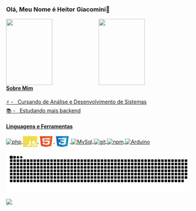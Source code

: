 
### Olá, Meu Nome é Heitor Giacomini👋

<div>
 <a href="https://github.com/heitorgiacominibrasil">
  <img  align="left" width="50%" height="180em" src="https://github-readme-stats.vercel.app/api?username=heitorgiacominibrasil&layout=compact&show_icons=true&theme=dracula&include_all_commits=true&count_private=true"/>
  <img  align="right" width="50%" height="180em" src="https://github-readme-stats.vercel.app/api/top-langs/?username=heitorgiacominibrasil&layout=compact&langs_count=8&theme=dracula"/>
</div>

#### Sobre Mim
⚡ - &nbsp; Cursando de Análise e Desenvolvimento de Sistemas <br>
:books: - &nbsp; Estudando mais backend 
 
 
  
 #### Linguagens e Ferramentas
  
<div style="display: inline_block">
  <img align="center" alt="php" height="30" width="40" src="https://cdn.jsdelivr.net/gh/devicons/devicon/icons/php/php-original.svg">
  <img align="center" alt="Js" height="30" width="40" src="https://raw.githubusercontent.com/devicons/devicon/master/icons/javascript/javascript-plain.svg">
  <img align="center" alt="HTML" height="30" width="40" src="https://raw.githubusercontent.com/devicons/devicon/master/icons/html5/html5-original.svg">
  <img align="center" alt="CSS" height="30" width="40" src="https://raw.githubusercontent.com/devicons/devicon/master/icons/css3/css3-original.svg">
  <img align="center" alt="MySql" height="50" width="60"  src="https://cdn.jsdelivr.net/gh/devicons/devicon/icons/mysql/mysql-original-wordmark.svg" />
  <img align="center" alt="git" height="50" width="60" src="https://cdn.jsdelivr.net/gh/devicons/devicon/icons/git/git-original-wordmark.svg" />
  <img align="center" alt="npm" height="50" width="60" src="https://cdn.jsdelivr.net/gh/devicons/devicon/icons/npm/npm-original-wordmark.svg" />
  <img align="center" alt="Arduino" height="50" width="60" src="https://cdn.jsdelivr.net/gh/devicons/devicon/icons/arduino/arduino-original-wordmark.svg" />
</div>
 
 
 
 ![Snake animation](https://github.com/heitorgiacominibrasil/heitorgiacominibrasil/blob/output/github-contribution-grid-snake.svg)

<div> 
    <a href="https://www.linkedin.com/in/heitor-da-silva-giacomini-2b281ab4/" target="_blank"><img src="https://img.shields.io/badge/linkedin-%230077B5.svg?style=for-the-badge&logo=linkedin&logoColor=white" target="_blank"></a>
</div>


